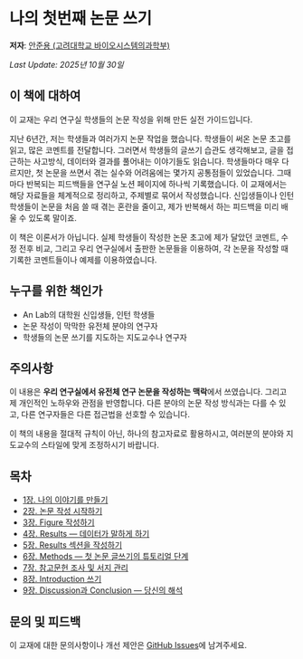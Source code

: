 # 나의 첫번째 논문 쓰기

**저자**: [안준용 (고려대학교 바이오시스템의과학부)](https://joonanlab.github.io/team/)

*Last Update: 2025년 10월 30일*

## 이 책에 대하여

이 교재는 우리 연구실 학생들의 논문 작성을 위해 만든 실전 가이드입니다.

지난 6년간, 저는 학생들과 여러가지 논문 작업을 했습니다. 학생들이 써온 논문 초고를 읽고, 많은 코멘트를 전달합니다. 그러면서 학생들의 글쓰기 습관도 생각해보고, 글을 접근하는 사고방식, 데이터와 결과를 풀어내는 이야기들도 읽습니다. 학생들마다 매우 다르지만, 첫 논문을 쓰면서 겪는 실수와 어려움에는 몇가지 공통점들이 있었습니다. 그때마다 반복되는 피드백들을 연구실 노션 페이지에 하나씩 기록했습니다. 이 교재에서는 해당 자료들을 체계적으로 정리하고, 주제별로 묶어서 작성했습니다. 신입생들이나 인턴 학생들이 논문을 처음 쓸 때 겪는 혼란을 줄이고, 제가 반복해서 하는 피드백을 미리 배울 수 있도록 말이죠.

이 책은 이론서가 아닙니다. 실제 학생들이 작성한 논문 초고에 제가 달았던 코멘트, 수정 전후 비교, 그리고 우리 연구실에서 출판한 논문들을 이용하여, 각 논문을 작성할 때 기록한 코멘트들이나 예제를 이용하였습니다. 

## 누구를 위한 책인가

- An Lab의 대학원 신입생들, 인턴 학생들
- 논문 작성이 막막한 유전체 분야의 연구자
- 학생들의 논문 쓰기를 지도하는 지도교수나 연구자

## 주의사항

이 내용은 **우리 연구실에서 유전체 연구 논문을 작성하는 맥락**에서 쓰였습니다. 그리고 제 개인적인 노하우와 관점을 반영합니다. 다른 분야의 논문 작성 방식과는 다를 수 있고, 다른 연구자들은 다른 접근법을 선호할 수 있습니다. 

이 책의 내용을 절대적 규칙이 아닌, 하나의 참고자료로 활용하시고, 여러분의 분야와 지도교수의 스타일에 맞게 조정하시기 바랍니다.

## 목차
- [1장. 나의 이야기를 만들기](chapters/chapter1.md)
- [2장. 논문 작성 시작하기](chapters/chapter2.md)
- [3장. Figure 작성하기](chapters/chapter3.md)
- [4장. Results — 데이터가 말하게 하기](chapters/chapter4.md)
- [5장. Results 섹션을 작성하기](chapters/chapter5.md)
- [6장. Methods — 첫 논문 글쓰기의 튜토리얼 단계](chapters/chapter6.md)
- [7장. 참고문헌 조사 및 서지 관리](chapters/chapter7.md)
- [8장. Introduction 쓰기](chapters/chapter8.md)
- [9장. Discussion과 Conclusion — 당신의 해석](chapters/chapter9.md)


## 문의 및 피드백
이 교재에 대한 문의사항이나 개선 제안은 [GitHub Issues](https://github.com/chaek-union/how-to-write-paper)에 남겨주세요.
